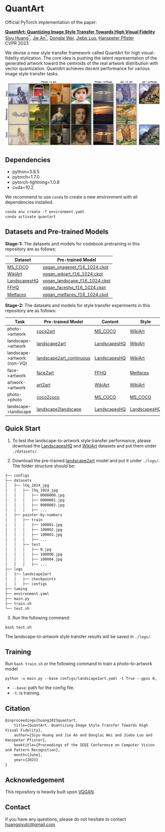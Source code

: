 # QuantArt
Official PyTorch implementation of the paper:

[**QuantArt: Quantizing Image Style Transfer Towards High Visual Fidelity**](https://arxiv.org/abs/2212.10431)  
[Siyu Huang<sup>*</sup>](https://siyuhuang.github.io), [Jie An<sup>*</sup>](https://www.cs.rochester.edu/u/jan6/), [Donglai Wei](https://donglaiw.github.io/), [Jiebo Luo](https://www.cs.rochester.edu/u/jluo/), [Hanspeter Pfister](https://vcg.seas.harvard.edu/people/hanspeter-pfister)  
CVPR 2023

We devise a new style transfer framework called QuantArt for high visual-fidelity stylization. The core idea is pushing the latent representation of the generated artwork toward the centroids of the real artwork distribution with vector quantization. QuantArt achieves decent performance for various image style transfer tasks.

<p align='center'>
 <img alt='Thumbnail' src='imgs/thumb.png'>
</p>

## Dependencies
* python=3.8.5
* pytorch=1.7.0
* pytorch-lightning=1.0.8
* cuda=10.2
 
We recommend to use `conda` to create a new environment with all dependencies installed.
```
conda env create -f environment.yaml
conda activate quantart
```

## Datasets and Pre-trained Models
**Stage-1:** The datasets and models for codebook pretraining in this repository are as follows:

| Dataset | Pre-trained Model |
| ---- | ---- |
| [MS_COCO](https://cocodataset.org/#download) | [vqgan_imagenet_f16_1024.ckpt](https://drive.google.com/file/d/1lcrBplMVQTO6-ppxSWUyD_2coUiUpwoS/view?usp=share_link) |
| [WikiArt](https://www.kaggle.com/competitions/painter-by-numbers/data) | [vqgan_wikiart_f16_1024.ckpt](https://drive.google.com/file/d/1xIYbaXLEdroYeftzM_1r5q2P9ANhQQpv/view?usp=share_link) |
| [LandscapesHQ](https://github.com/universome/alis) | [vqgan_landscape_f16_1024.ckpt](https://drive.google.com/file/d/13VjJonTCJWz2QEIGX_KeO1RB3t15qTBE/view?usp=share_link) |
| [FFHQ](https://github.com/NVlabs/ffhq-dataset) | [vqgan_faceshq_f16_1024.ckpt](https://drive.google.com/file/d/1_6ZW8iVhFentkG_HTn5pMj4JRAiPUHwY/view?usp=share_link) |
| [Metfaces](https://github.com/NVlabs/metfaces-dataset) | [vqgan_metfaces_f16_1024.ckpt](https://drive.google.com/file/d/1omGG6TmSVsksk39pGPkyLVTa-K4FcxQd/view?usp=share_link) |

**Stage-2:** The datasets and models for style transfer experiments in this repository are as follows:

| Task | Pre-trained Model | Content | Style |
| ---- | ---- | ---- | ---- |
| photo->artwork| [coco2art](https://drive.google.com/drive/folders/13-z3eowPsPjKTIULP5sBrr_jgJn3w7ZH?usp=share_link) | [MS_COCO](https://cocodataset.org/#download) | [WikiArt](https://www.kaggle.com/competitions/painter-by-numbers/data) | 
| landscape->artwork | [landscape2art](https://drive.google.com/drive/folders/1zuz9CmgpB7JsEx-Y5H0K0u3D95C6g4MU?usp=share_link)| [LandscapesHQ](https://github.com/universome/alis) |[WikiArt](https://www.kaggle.com/competitions/painter-by-numbers/data) |
| landscape->artwork (non-VQ) | [landscape2art_continuous](https://drive.google.com/drive/folders/1s-N62W8l_1iOvydsWvmJTWxNwWWJKTum?usp=share_link)| [LandscapesHQ](https://github.com/universome/alis) | [WikiArt](https://www.kaggle.com/competitions/painter-by-numbers/data) | [WikiArt](https://www.kaggle.com/competitions/painter-by-numbers/data) |
| face->artwork | [face2art](https://drive.google.com/drive/folders/1wKWmmtLChtXTWFaaun097H7lYJ6-IWTe?usp=share_link) | [FFHQ](https://github.com/NVlabs/ffhq-dataset) | [Metfaces](https://github.com/NVlabs/metfaces-dataset) |
| artwork->artwork | [art2art](https://drive.google.com/drive/folders/1J48c21bN5f9anGBUSALcEMO0Bj8Emd0s?usp=share_link) | [WikiArt](https://www.kaggle.com/competitions/painter-by-numbers/data) | [WikiArt](https://www.kaggle.com/competitions/painter-by-numbers/data) |
| photo->photo | [coco2coco](https://drive.google.com/drive/folders/1xc5P1woZJSoemcVvjnZ4Gj5Jyam7RsQZ?usp=share_link) | [MS_COCO](https://cocodataset.org/#download) | [MS_COCO](https://cocodataset.org/#download) |
| landscape->landscape | [landscape2landscape](https://drive.google.com/drive/folders/1bmL25tOwuXt63wXwpNwlSW775sjrPhxL?usp=share_link) | [LandscapesHQ](https://github.com/universome/alis) | [LandscapesHQ](https://github.com/universome/alis) |

## Quick Start
1. To test the landscape-to-artwork style transfer performance, please download the [LandscapesHQ](https://disk.yandex.ru/d/Sz1gPiMoUregEQ) and [WikiArt](https://www.kaggle.com/competitions/painter-by-numbers/data) datasets and put them under `./datasets/`. 

2. Download the pre-trained [landscape2art](https://drive.google.com/drive/folders/1zuz9CmgpB7JsEx-Y5H0K0u3D95C6g4MU?usp=share_link) model and put it under `./logs/`.  The folder structure should be:

```
├── configs
├── datasets
│   ├── lhq_1024_jpg
│   │   ├── lhq_1024_jpg
│   │   │   ├── 0000000.jpg
│   │   │   ├── 0000001.jpg
│   │   │   ├── 0000002.jpg
│   │   │   ├── ...
│   ├── painter-by-numbers
│   │   ├── train
│   │   │   ├── 100001.jpg
│   │   │   ├── 100002.jpg
│   │   │   ├── 100003.jpg
│   │   │   ├── ...
│   │   ├── test
│   │   │   ├── 0.jpg
│   │   │   ├── 100000.jpg
│   │   │   ├── 100004.jpg
│   │   │   ├── ...
├── logs
│   ├── landscape2art
│   │   ├── checkpoints
│   │   ├── configs
├── taming
├── environment.yaml
├── main.py
├── train.sh
└── test.sh
```

3. Run the following command:
```
bash test.sh
```
The landscape-to-artwork style transfer results will be saved in `./logs/`.

## Training
Run `bash train.sh` or the following command to train a photo-to-artwork model
```
python -u main.py --base configs/landscape2art.yaml -t True --gpus 0,
```

* `--base`: path for the config file.
* `-t`: is training.


## Citation
```
@inproceedings{huang2023quantart,
    title={QuantArt: Quantizing Image Style Transfer Towards High Visual Fidelity},
    author={Siyu Huang and Jie An and Donglai Wei and Jiebo Luo and Hanspeter Pfister},
    booktitle={Proceedings of the IEEE Conference on Computer Vision and Pattern Recognition},
    month={June},
    year={2023}
}
```

## Acknowledgement
This repository is heavily built upon [VQGAN](https://github.com/CompVis/taming-transformers).

## Contact
If you have any questions, please do not hesitate to contact <huangsiyutc@gmail.com>.
